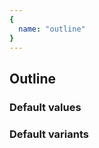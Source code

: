 ```yaml
---
{
  name: "outline"
}
---
```


## Outline

### Default values
<!-- defaults.values.start -->

<!-- defaults.values.end -->


### Default variants
<!-- defaults.variants.start -->

<!-- defaults.variants.end -->
